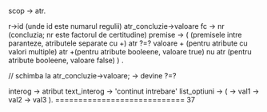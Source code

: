 scop -> atr.

r->id (unde id este numarul regulii)
atr_concluzie->valoare fc -> nr (concluzia; nr este factorul de certitudine)
premise -> ( (premisele intre paranteze, atributele separate cu +)
     atr ?=? valoare + (pentru atribute cu valori multiple)
     atr +(pentru atribute booleene, valoare true)
     nu atr (pentru atribute booleene, valoare false)
)
.

// schimba  la atr_concluzie->valoare; -> devine ?=?

interog -> atribut 
text_interog -> 'continut intrebare' 
list_optiuni -> (
-> val1 
-> val2 
-> val3 
).
============================ 37